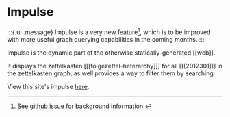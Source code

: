 # Impulse

:::{.ui .message}
Impulse is a very new feature[^gh], which is to be improved with more useful graph querying capabilities in the coming months.
:::

Impulse is the dynamic part of the otherwise statically-generated [[web]]. 

It displays the zettelkasten [[[folgezettel-heterarchy]]] for all [[[2012301]]] in the zettelkasten graph, as well provides a way to filter them by searching.

View this site's impulse [here](impulse.html).

[^gh]: See [github issue](https://github.com/srid/neuron/issues/108#issuecomment-706484958) for background information.